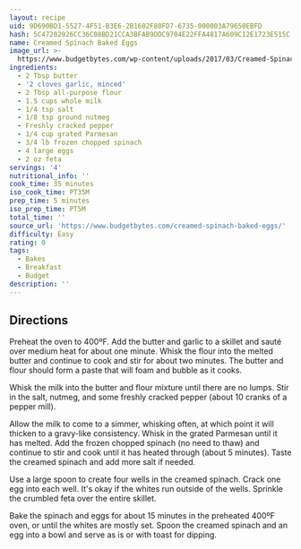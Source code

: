```yaml
---
layout: recipe
uid: 9D690BD1-5527-4F51-B3E6-2B1602F80FD7-6735-000003A79650EBFD
hash: 5C47202926CC36C08BD21CCA3BFAB9DDC9704E22FFA4817A609C12E1723E515C
name: Creamed Spinach Baked Eggs
image_url: >-
  https://www.budgetbytes.com/wp-content/uploads/2017/03/Creamed-Spinach-Baked-Eggs-V2-300x400.jpg
ingredients:
  - 2 Tbsp butter
  - '2 cloves garlic, minced'
  - 2 Tbsp all-purpose flour
  - 1.5 cups whole milk
  - 1/4 tsp salt
  - 1/8 tsp ground nutmeg
  - Freshly cracked pepper
  - 1/4 cup grated Parmesan
  - 3/4 lb frozen chopped spinach
  - 4 large eggs
  - 2 oz feta
servings: '4'
nutritional_info: ''
cook_time: 35 minutes
iso_cook_time: PT35M
prep_time: 5 minutes
iso_prep_time: PT5M
total_time: ''
source_url: 'https://www.budgetbytes.com/creamed-spinach-baked-eggs/'
difficulty: Easy
rating: 0
tags:
  - Bakes
  - Breakfast
  - Budget
description: ''
---
```

## Directions

Preheat the oven to 400ºF. Add the butter and garlic to a skillet and sauté over medium heat for about one minute. Whisk the flour into the melted butter and continue to cook and stir for about two minutes. The butter and flour should form a paste that will foam and bubble as it cooks.

Whisk the milk into the butter and flour mixture until there are no lumps. Stir in the salt, nutmeg, and some freshly cracked pepper (about 10 cranks of a pepper mill).

Allow the milk to come to a simmer, whisking often, at which point it will thicken to a gravy-like consistency. Whisk in the grated Parmesan until it has melted. Add the frozen chopped spinach (no need to thaw) and continue to stir and cook until it has heated through (about 5 minutes). Taste the creamed spinach and add more salt if needed.

Use a large spoon to create four wells in the creamed spinach. Crack one egg into each well. It's okay if the whites run outside of the wells. Sprinkle the crumbled feta over the entire skillet.

Bake the spinach and eggs for about 15 minutes in the preheated 400ºF oven, or until the whites are mostly set. Spoon the creamed spinach and an egg into a bowl and serve as is or with toast for dipping.
